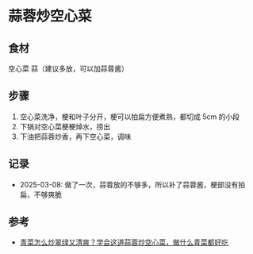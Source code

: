 # 蒜蓉炒空心菜

## 食材

空心菜 蒜（建议多放，可以加蒜蓉酱）

## 步骤

1. 空心菜洗净，梗和叶子分开，梗可以拍扁方便煮熟，都切成 5cm 的小段
2. 下锅对空心菜梗梗焯水，捞出
3. 下油把蒜蓉炒香，再下空心菜，调味

## 记录

- 2025-03-08: 做了一次，蒜蓉放的不够多，所以补了蒜蓉酱，梗部没有拍扁，不够爽脆

## 参考

- [青菜怎么炒翠绿又清爽？学会这道蒜蓉炒空心菜，做什么青菜都好吃](https://b23.tv/oByxgC5)
